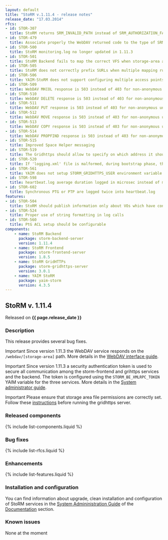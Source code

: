 ```yaml
---
layout: default
title: "StoRM v.1.11.4 - release notes"
release_date: "17.03.2014"
rfcs:
- id: STOR-307
  title: StoRM returns SRM_INVALID_PATH instead of SRM_AUTHORIZATION_FAILURE
- id: STOR-479
  title: Associate properly the WebDAV returned code to the type of SRMOperationException
- id: STOR-500
  title: StoRM monitoring.log no longer updated in 1.11.3
- id: STOR-501
  title: StoRM Backend fails to map the correct VFS when storage-area accesspoints are nested
- id: STOR-505
  title: StoRM does not correctly prefix SURLs when multiple mapping rules are defined for a storage area
- id: STOR-506
  title: YAIM-StoRM does not support configuring multiple access points for a given storage area
- id: STOR-509
  title: WebDAV MKCOL response is 503 instead of 403 for non-anonymous unauthorized requests
- id: STOR-510
  title: WebDAV DELETE response is 503 instead of 403 for non-anonymous unauthorized requests
- id: STOR-511
  title: WebDAV PUT response is 503 instead of 403 for non-anonymous unauthorized requests
- id: STOR-512
  title: WebDAV MOVE response is 503 instead of 403 for non-anonymous unauthorized requests
- id: STOR-513
  title: WebDAV COPY response is 503 instead of 403 for non-anonymous unauthorized requests
- id: STOR-514
  title: WebDAV PROPFIND response is 503 instead of 403 for non-anonymous unauthorized requests
- id: STOR-515
  title: Improved Space Helper messaging
- id: STOR-519
  title: The Gridhttps should allow to specify on which address it should listen
- id: STOR-520
  title: If 'logging.xml' file is malformed, during bootstrap phase, the Backend dies without writing the parsing error on stderr log file
- id: STOR-561
  title: YAIM does not setup STORM_GRIDHTTPS_USER environment variable
- id: STOR-598
  title: heartbeat.log average duration logged in microsec instead of millisec
- id: STOR-602
  title: Synchronous PTG or PTP are logged twice into heartbeat.log
features:
- id: STOR-504
  title: StoRM should publish information only about VOs which have configured storage areas
- id: STOR-524
  title: Proper use of string formatting in log calls
- id: STOR-560
  title: PtG ACL setup should be configurable
components:
    - name: StoRM Backend
      package: storm-backend-server
      version: 1.11.4
    - name: StoRM Frontend
      package: storm-frontend-server
      version: 1.8.5
    - name: StoRM GridHTTPs
      package: storm-gridhttps-server
      version: 3.0.1
    - name: YAIM StoRM
      package: yaim-storm
      version: 4.3.5
---
```


## StoRM v. 1.11.4

Released on **{{ page.release_date }}**

### Description

This release provides several bug fixes.
  
<span class="label label-info">Important</span> Since version 1.11.3 the WebDAV service responds on 
the `/webdav/[storage-area]` path. More details in the [WebDAV interface guide][storm-webdav-guide]. 

<span class="label label-info">Important</span> Since version 1.11.3 a security authentication token is used
to secure all communication among the storm-frontend and grihttps services and the 
backend. The token is configured using the `STORM_BE_XMLRPC_TOKEN` YAIM variable for
the three services. More details in the [System administrator guide][storm-sysadmin-guide].

<span class="label label-info">Important</span> Please ensure that storage area file permissions are 
correctly set. Follow these [instructions][file-perms-section] before running the gridhttps server.

### Released components

{% include list-components.liquid %}

### Bug fixes

{% include list-rfcs.liquid %}

### Enhancements

{% include list-features.liquid %}

### Installation and configuration

You can find information about upgrade, clean installation and configuration of StoRM services in the [System Admininistration Guide][storm-sysadmin-guide] of the [Documentation][storm-documentation] section.

### Known issues

None at the moment

[storm-documentation]: {{site.baseurl}}/documentation.html
[storm-sysadmin-guide]: {{site.baseurl}}/documentation/sysadmin-guide/1.11.4
[file-perms-section]: {{site.baseurl}}/documentation/sysadmin-guide/1.11.4/#sapermissions
[storm-webdav-guide]: {{site.baseurl}}/documentation/webdav-guide/3.0.1
